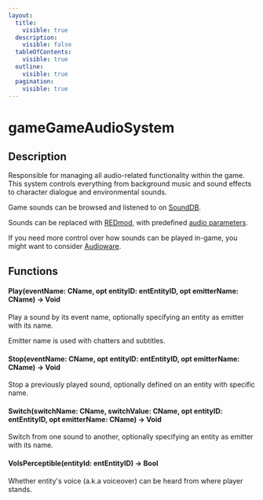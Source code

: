 ```yaml
---
layout:
  title:
    visible: true
  description:
    visible: false
  tableOfContents:
    visible: true
  outline:
    visible: true
  pagination:
    visible: true
---
```


# gameGameAudioSystem

## Description

Responsible for managing all audio-related functionality within the game. This system controls everything from background music and sound effects to character dialogue and environmental sounds.

Game sounds can be browsed and listened to on [SoundDB](https://sounddb.redmodding.org/).

Sounds can be replaced with [REDmod](https://wiki.redmodding.org/cyberpunk-2077-modding/for-mod-creators-theory/modding-tools/redmod/audio-modding), with predefined [audio parameters](https://wiki.redmodding.org/cyberpunk-2077-modding/for-mod-creators-theory/modding-tools/redmod/audio-modding#parameters).

If you need more control over how sounds can be played in-game, you might want to consider [Audioware](https://cyb3rpsych0s1s.github.io/audioware/).

## Functions

#### Play(eventName: CName, opt entityID: entEntityID, opt emitterName: CName) -> Void

Play a sound by its event name, optionally specifying an entity as emitter with its name.

Emitter name is used with chatters and subtitles.

#### Stop(eventName: CName, opt entityID: entEntityID, opt emitterName: CName) -> Void

Stop a previously played sound, optionally defined on an entity with specific name.

#### Switch(switchName: CName, switchValue: CName, opt entityID: entEntityID, opt emitterName: CName) -> Void

Switch from one sound to another, optionally specifying an entity as emitter with its name.

#### VoIsPerceptible(entityId: entEntityID) -> Bool

Whether entity's voice (a.k.a voiceover) can be heard from where player stands.
